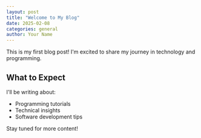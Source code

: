 ```yaml
---
layout: post
title: "Welcome to My Blog"
date: 2025-02-08
categories: general
author: Your Name
---
```


This is my first blog post! I'm excited to share my journey in technology and programming.

## What to Expect

I'll be writing about:
- Programming tutorials
- Technical insights
- Software development tips

Stay tuned for more content!